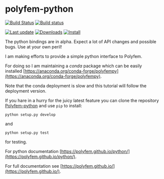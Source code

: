 # polyfem-python
[![Build Status](https://travis-ci.com/polyfem/polyfem-python.svg?branch=master)](https://travis-ci.com/polyfem/polyfem-python)
[![Build status](https://ci.appveyor.com/api/projects/status/lqfxi2pbkhpatxls?svg=true)](https://ci.appveyor.com/project/teseoch/polyfem-python)



[![Last update](https://anaconda.org/conda-forge/polyfempy/badges/latest_release_date.svg)](https://anaconda.org/conda-forge/polyfempy)
[![Downloads](https://anaconda.org/conda-forge/polyfempy/badges/downloads.svg)](https://anaconda.org/conda-forge/polyfempy)
[![Install](https://anaconda.org/conda-forge/polyfempy/badges/installer/conda.svg)](https://anaconda.org/conda-forge/polyfempy)



<aside class="warning">
	The python bindings are in alpha. Expect a lot of API changes and possible bugs. Use at your own peril!
</aside>

I am making efforts to provide a simple python interface to Polyfem.

For doing so I am maintaining  a *conda* package which can be easily installed [https://anaconda.org/conda-forge/polyfempy](https://anaconda.org/conda-forge/polyfempy).

Note that the conda deployment is slow and this tutorial will follow the deployment version.

If you hare in a hurry for the juicy latest feature you can clone the repository [Polyfem-python](https://github.com/polyfem/polyfem-python) and use `pip` to install:
```
python setup.py develop
```
and
```
python setup.py test
```
for testing.

For python documentation [https://polyfem.github.io/python/](https://polyfem.github.io/python/).

For full documentation see [https://polyfem.github.io/](https://polyfem.github.io/).
